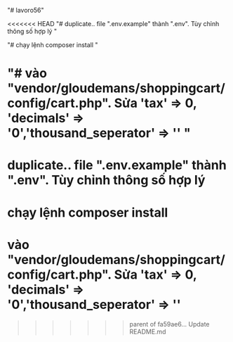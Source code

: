 "# lavoro56"

<<<<<<< HEAD
"# duplicate.. file ".env.example" thành ".env". Tùy chỉnh thông số hợp lý "

"# chạy lệnh composer install "

"# vào "vendor/gloudemans/shoppingcart/config/cart.php". Sửa 'tax' => 0, 'decimals' => '0','thousand_seperator' => '' "
=======
# duplicate.. file ".env.example" thành ".env". Tùy chỉnh thông số hợp lý

# chạy lệnh composer install

# vào "vendor/gloudemans/shoppingcart/config/cart.php". Sửa 'tax' => 0, 'decimals' => '0','thousand_seperator' => ''
>>>>>>> parent of fa59ae6... Update README.md

